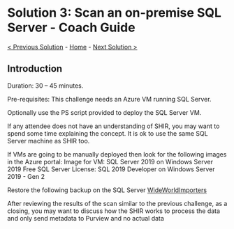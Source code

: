 # Solution 3: Scan an on-premise SQL Server - Coach Guide 

[< Previous Solution](./Solution2.md) - [Home](./README.md) - [Next Solution >](./Solution4.md)


## Introduction

Duration: 30 – 45 minutes. 

Pre-requisites: This challenge needs an Azure VM running SQL Server. 

Optionally use the PS script provided to deploy the SQL Server VM. 

If any attendee does not have an understanding of SHIR, you may want to spend some time explaining the concept. It is ok to use the same SQL Server machine as SHIR too. 

If VMs are going to be manually deployed then look for the following images in the Azure portal:
Image for VM: SQL Server 2019 on Windows Server 2019 
Free SQL Server License: SQL 2019 Developer on Windows Server 2019 - Gen 2 

Restore the following backup on the SQL Server [WideWorldImporters](https://stpurviewfasthack.blob.core.windows.net/purviewfasthack/SQLServerbackup/WideWorldImporters-Full.bak)

After reviewing the results of the scan similar to the previous challenge, as a closing, you may want to discuss how the SHIR works to process the data and only send metadata to Purview and no actual data 


